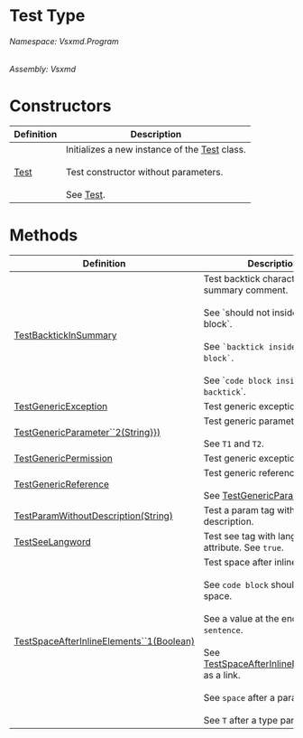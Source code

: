 <a name='T-Vsxmd-Program-Test'></a>
# Test Type

###### Namespace:  Vsxmd.Program

###### Assembly:  Vsxmd

# Constructors

| Definition | Description |
|-|-|
| [Test](Constructors/Constructors.md) | Initializes a new instance of the [Test](#) class.<br/><br/>Test constructor without parameters.<br/><br/>See [Test](./Constructors/Constructors.md). |

# Methods

| Definition | Description |
|-|-|
| [TestBacktickInSummary](Methods/TestBacktickInSummary.md) | Test backtick characters in summary comment.<br/><br/>See \`should not inside code block\`.<br/><br/>See `` `backtick inside code block` ``.<br/><br/>See \``code block inside backtick`\`. |
| [TestGenericException](Methods/TestGenericException.md) | Test generic exception type. |
| [TestGenericParameter\`\`2(String}})](Methods/TestGenericParameter``2.md) | Test generic parameter type.<br/><br/>See `T1` and `T2`. |
| [TestGenericPermission](Methods/TestGenericPermission.md) | Test generic exception type. |
| [TestGenericReference](Methods/TestGenericReference.md) | Test generic reference type.<br/><br/>See [TestGenericParameter\`\`2](./Methods/TestGenericParameter``2.md). |
| [TestParamWithoutDescription(String)](Methods/TestParamWithoutDescription.md) | Test a param tag without description. |
| [TestSeeLangword](Methods/TestSeeLangword.md) | Test see tag with langword attribute. See `true`. |
| [TestSpaceAfterInlineElements\`\`1(Boolean)](Methods/TestSpaceAfterInlineElements``1.md) | Test space after inline elements.<br/><br/>See `code block` should follow a space.<br/><br/>See a value at the end of a `sentence`.<br/><br/>See [TestSpaceAfterInlineElements\`\`1](./Methods/TestSpaceAfterInlineElements``1.md) as a link.<br/><br/>See `space` after a param ref.<br/><br/>See `T` after a type param ref. |

